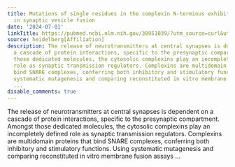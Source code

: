 ```yaml
---
title: Mutations of single residues in the complexin N-terminus exhibit distinct phenotypes
  in synaptic vesicle fusion
date: '2024-07-01'
linkTitle: https://pubmed.ncbi.nlm.nih.gov/38951039/?utm_source=curl&utm_medium=rss&utm_campaign=pubmed-2&utm_content=1FakS-2QOkCT8HsMOQP1bCRQ4YzyumYOmxmF0moLsQ3dFB1E9V&fc=20220326224207&ff=20240702183523&v=2.18.0.post9+e462414
source: heidelberg[Affiliation]
description: The release of neurotransmitters at central synapses is dependent on
  a cascade of protein interactions, specific to the presynaptic compartment. Amongst
  those dedicated molecules, the cytosolic complexins play an incompletely defined
  role as synaptic transmission regulators. Complexins are multidomain proteins that
  bind SNARE complexes, conferring both inhibitory and stimulatory functions. Using
  systematic mutagenesis and comparing reconstituted in vitro membrane fusion assays
  ...
disable_comments: true
---
```

The release of neurotransmitters at central synapses is dependent on a cascade of protein interactions, specific to the presynaptic compartment. Amongst those dedicated molecules, the cytosolic complexins play an incompletely defined role as synaptic transmission regulators. Complexins are multidomain proteins that bind SNARE complexes, conferring both inhibitory and stimulatory functions. Using systematic mutagenesis and comparing reconstituted in vitro membrane fusion assays ...